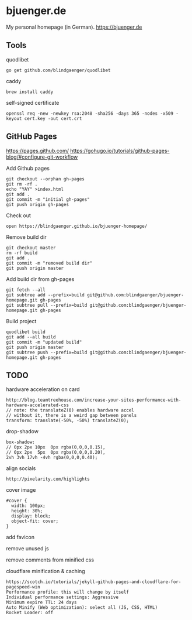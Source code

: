 # bjuenger.de

My personal homepage (in German). https://bjuenger.de


## Tools

quodlibet

    go get github.com/blindgaenger/quodlibet

caddy

    brew install caddy

self-signed certificate

    openssl req -new -newkey rsa:2048 -sha256 -days 365 -nodes -x509 -keyout cert.key -out cert.crt


## GitHub Pages

https://pages.github.com/
https://gohugo.io/tutorials/github-pages-blog/#configure-git-workflow

Add Github pages

    git checkout --orphan gh-pages
    git rm -rf .
    echo "YAY" >index.html
    git add .
    git commit -m "initial gh-pages"
    git push origin gh-pages

Check out

    open https://blindgaenger.github.io/bjuenger-homepage/

Remove build dir

    git checkout master
    rm -rf build
    git add .
    git commit -m "removed build dir"
    git push origin master

Add build dir from gh-pages

    git fetch --all
    git subtree add --prefix=build git@github.com:blindgaenger/bjuenger-homepage.git gh-pages
    git subtree pull --prefix=build git@github.com:blindgaenger/bjuenger-homepage.git gh-pages

Build project

    quodlibet build
    git add --all build
    git commit -m "updated build"
    git push origin master
    git subtree push --prefix=build git@github.com:blindgaenger/bjuenger-homepage.git gh-pages


## TODO

hardware acceleration on card

    http://blog.teamtreehouse.com/increase-your-sites-performance-with-hardware-accelerated-css
    // note: the translateZ(0) enables hardware accel
    // without it, there is a weird gap between panels
    transform: translate(-50%, -50%) translateZ(0);

drop-shadow

    box-shadow:
    // 0px 2px 10px  0px rgba(0,0,0,0.15),
    // 0px 2px  5px  0px rgba(0,0,0,0.20),
    2vh 3vh 17vh -4vh rgba(0,0,0,0.40);

align socials

    http://pixelarity.com/highlights

cover image

    #cover {
      width: 100px;
      height: 30%;
      display: block;
      object-fit: cover;
    }

add favicon

remove unused js

remove comments from minified css

cloudflare minification & caching

    https://scotch.io/tutorials/jekyll-github-pages-and-cloudflare-for-pagespeed-win
    Performance profile: this will change by itself
    Individual performance settings: Aggressive
    Minimum expire TTL: 24 days
    Auto Minify (Web optimization): select all (JS, CSS, HTML)
    Rocket Loader: off

